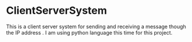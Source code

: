 # ClientServerSystem
This is a client server system for sending and receiving a message though the IP address . I am using python language this time for this project. 
